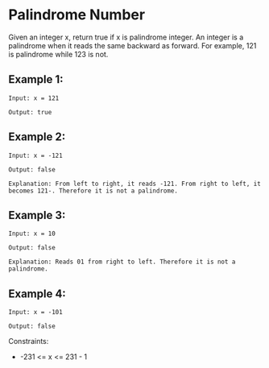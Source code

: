 # Palindrome Number
Given an integer x, return true if x is palindrome integer.
An integer is a palindrome when it reads the same backward as forward. For example, 121 is palindrome while 123 is not.

 

## Example 1:

`Input: x = 121`


`Output: true`



## Example 2:

`Input: x = -121`


`Output: false`


`Explanation: From left to right, it reads -121. From right to left, it becomes 121-. Therefore it is not a palindrome.`



## Example 3:

`Input: x = 10`


`Output: false`


`Explanation: Reads 01 from right to left. Therefore it is not a palindrome.`



## Example 4:

`Input: x = -101`


`Output: false`
 

Constraints:
- -231 <= x <= 231 - 1
